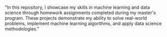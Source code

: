 "In this repository, I showcase my skills in machine learning and data science through homework assignments completed during my master's program. These projects demonstrate my ability to solve real-world problems, implement machine learning algorithms, and apply data science methodologies."
